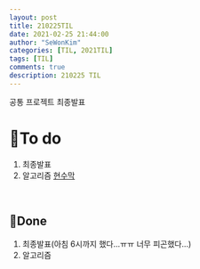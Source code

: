 ```yaml
---
layout: post
title: 210225TIL 
date: 2021-02-25 21:44:00
author: "SeWonKim"
categories: [TIL, 2021TIL]
tags: [TIL]
comments: true
description: 210225 TIL
---
```


공통 프로젝트 최종발표

# 🌱To do

1. 최종발표
2. 알고리즘 [현수막](https://www.acmicpc.net/problem/14716)
   
&nbsp;
&nbsp;

## 🌳Done

1. 최종발표(아침 6시까지 했다...ㅠㅠ 너무 피곤했다...)
2. 알고리즘
   
&nbsp;
&nbsp;
